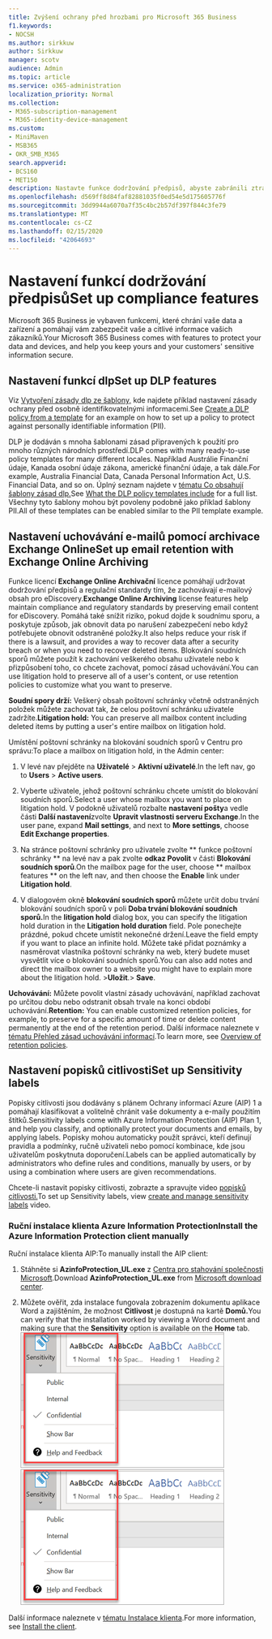 ```yaml
---
title: Zvýšení ochrany před hrozbami pro Microsoft 365 Business
f1.keywords:
- NOCSH
ms.author: sirkkuw
author: Sirkkuw
manager: scotv
audience: Admin
ms.topic: article
ms.service: o365-administration
localization_priority: Normal
ms.collection:
- M365-subscription-management
- M365-identity-device-management
ms.custom:
- MiniMaven
- MSB365
- OKR_SMB_M365
search.appverid:
- BCS160
- MET150
description: Nastavte funkce dodržování předpisů, abyste zabránili ztrátě dat a popisek citlivých dat.
ms.openlocfilehash: d569ff8d84faf82881035f0ed54e5d175605776f
ms.sourcegitcommit: 3dd9944a6070a7f35c4bc2b57df397f844c3fe79
ms.translationtype: MT
ms.contentlocale: cs-CZ
ms.lasthandoff: 02/15/2020
ms.locfileid: "42064693"
---
```

# <a name="set-up-compliance-features"></a><span data-ttu-id="2d15f-103">Nastavení funkcí dodržování předpisů</span><span class="sxs-lookup"><span data-stu-id="2d15f-103">Set up compliance features</span></span>

<span data-ttu-id="2d15f-104">Microsoft 365 Business je vybaven funkcemi, které chrání vaše data a zařízení a pomáhají vám zabezpečit vaše a citlivé informace vašich zákazníků.</span><span class="sxs-lookup"><span data-stu-id="2d15f-104">Your Microsoft 365 Business comes with features to protect your data and devices, and help you keep yours and your customers' sensitive information secure.</span></span>

## <a name="set-up-dlp-features"></a><span data-ttu-id="2d15f-105">Nastavení funkcí dlp</span><span class="sxs-lookup"><span data-stu-id="2d15f-105">Set up DLP features</span></span>

<span data-ttu-id="2d15f-106">Viz [Vytvoření zásady dlp ze šablony,](https://support.office.com/article/59414438-99f5-488b-975c-5023f2254369) kde najdete příklad nastavení zásady ochrany před osobně identifikovatelnými informacemi.</span><span class="sxs-lookup"><span data-stu-id="2d15f-106">See [Create a DLP policy from a template](https://support.office.com/article/59414438-99f5-488b-975c-5023f2254369) for an example on how to set up a policy to protect against personally identifiable information (PII).</span></span> 
  
<span data-ttu-id="2d15f-107">DLP je dodáván s mnoha šablonami zásad připravených k použití pro mnoho různých národních prostředí.</span><span class="sxs-lookup"><span data-stu-id="2d15f-107">DLP comes with many ready-to-use policy templates for many different locales.</span></span> <span data-ttu-id="2d15f-108">Například Austrálie Finanční údaje, Kanada osobní údaje zákona, americké finanční údaje, a tak dále.</span><span class="sxs-lookup"><span data-stu-id="2d15f-108">For example, Australia Financial Data, Canada Personal Information Act, U.S. Financial Data, and so on.</span></span> <span data-ttu-id="2d15f-109">Úplný seznam najdete v [tématu Co obsahují šablony zásad dlp.](https://support.office.com/article/c2e588d3-8f4f-4937-a286-8c399f28953a)</span><span class="sxs-lookup"><span data-stu-id="2d15f-109">See [What the DLP policy templates include](https://support.office.com/article/c2e588d3-8f4f-4937-a286-8c399f28953a) for a full list.</span></span> <span data-ttu-id="2d15f-110">Všechny tyto šablony mohou být povoleny podobně jako příklad šablony PII.</span><span class="sxs-lookup"><span data-stu-id="2d15f-110">All of these templates can be enabled similar to the PII template example.</span></span> 
  
## <a name="set-up-email-retention-with-exchange-online-archiving"></a><span data-ttu-id="2d15f-111">Nastavení uchovávání e-mailů pomocí archivace Exchange Online</span><span class="sxs-lookup"><span data-stu-id="2d15f-111">Set up email retention with Exchange Online Archiving</span></span>

 <span data-ttu-id="2d15f-112">Funkce licencí **Exchange Online Archivační** licence pomáhají udržovat dodržování předpisů a regulační standardy tím, že zachovávají e-mailový obsah pro eDiscovery.</span><span class="sxs-lookup"><span data-stu-id="2d15f-112">**Exchange Online Archiving** license features help maintain compliance and regulatory standards by preserving email content for eDiscovery.</span></span> <span data-ttu-id="2d15f-113">Pomáhá také snížit riziko, pokud dojde k soudnímu sporu, a poskytuje způsob, jak obnovit data po narušení zabezpečení nebo když potřebujete obnovit odstraněné položky.</span><span class="sxs-lookup"><span data-stu-id="2d15f-113">It also helps reduce your risk if there is a lawsuit, and provides a way to recover data after a security breach or when you need to recover deleted items.</span></span> <span data-ttu-id="2d15f-114">Blokování soudních sporů můžete použít k zachování veškerého obsahu uživatele nebo k přizpůsobení toho, co chcete zachovat, pomocí zásad uchovávání.</span><span class="sxs-lookup"><span data-stu-id="2d15f-114">You can use litigation hold to preserve all of a user's content, or use retention policies to customize what you want to preserve.</span></span>
  
<span data-ttu-id="2d15f-115">**Soudní spory drží:** Veškerý obsah poštovní schránky včetně odstraněných položek můžete zachovat tak, že celou poštovní schránku uživatele zadržíte.</span><span class="sxs-lookup"><span data-stu-id="2d15f-115">**Litigation hold:** You can preserve all mailbox content including deleted items by putting a user's entire mailbox on litigation hold.</span></span> 
    
<span data-ttu-id="2d15f-116">Umístění poštovní schránky na blokování soudních sporů v Centru pro správu:</span><span class="sxs-lookup"><span data-stu-id="2d15f-116">To place a mailbox on litigation hold, in the Admin center:</span></span>
    
1. <span data-ttu-id="2d15f-117">V levé nav přejděte na **Uživatelé** \> **Aktivní uživatelé**.</span><span class="sxs-lookup"><span data-stu-id="2d15f-117">In the left nav, go to **Users** \> **Active users**.</span></span>
    
2. <span data-ttu-id="2d15f-118">Vyberte uživatele, jehož poštovní schránku chcete umístit do blokování soudních sporů.</span><span class="sxs-lookup"><span data-stu-id="2d15f-118">Select a user whose mailbox you want to place on litigation hold.</span></span> <span data-ttu-id="2d15f-119">V podokně uživatelů rozbalte **nastavení pošty**a vedle části **Další nastavení**zvolte **Upravit vlastnosti serveru Exchange**.</span><span class="sxs-lookup"><span data-stu-id="2d15f-119">In the user pane, expand **Mail settings**, and next to **More settings**, choose **Edit Exchange properties**.</span></span>
    
3. <span data-ttu-id="2d15f-120">Na stránce poštovní schránky pro uživatele zvolte \*\* funkce poštovní schránky \*\* na levé nav a pak zvolte **odkaz Povolit** v části **Blokování soudních sporů**.</span><span class="sxs-lookup"><span data-stu-id="2d15f-120">On the mailbox page for the user, choose \*\* mailbox features \*\* on the left nav, and then choose the **Enable** link under **Litigation hold**.</span></span>
    
4. <span data-ttu-id="2d15f-121">V dialogovém okně **blokování soudních sporů** můžete určit dobu trvání blokování soudních sporů v poli **Doba trvání blokování soudních sporů.**</span><span class="sxs-lookup"><span data-stu-id="2d15f-121">In the **litigation hold** dialog box, you can specify the litigation hold duration in the **Litigation hold duration** field.</span></span> <span data-ttu-id="2d15f-122">Pole ponechejte prázdné, pokud chcete umístit nekonečné držení.</span><span class="sxs-lookup"><span data-stu-id="2d15f-122">Leave the field empty if you want to place an infinite hold.</span></span> <span data-ttu-id="2d15f-123">Můžete také přidat poznámky a nasměrovat vlastníka poštovní schránky na web, který budete muset vysvětlit více o blokování soudních sporů.</span><span class="sxs-lookup"><span data-stu-id="2d15f-123">You can also add notes and direct the mailbox owner to a website you might have to explain more about the litigation hold.</span></span> <span data-ttu-id="2d15f-124">\>**Uložit**.</span><span class="sxs-lookup"><span data-stu-id="2d15f-124">\> **Save**.</span></span>
    
<span data-ttu-id="2d15f-125">**Uchovávání:** Můžete povolit vlastní zásady uchovávání, například zachovat po určitou dobu nebo odstranit obsah trvale na konci období uchovávání.</span><span class="sxs-lookup"><span data-stu-id="2d15f-125">**Retention:** You can enable customized retention policies, for example, to preserve for a specific amount of time or delete content permanently at the end of the retention period.</span></span> <span data-ttu-id="2d15f-126">Další informace naleznete v [tématu Přehled zásad uchovávání informací](https://support.office.com/article/5e377752-700d-4870-9b6d-12bfc12d2423).</span><span class="sxs-lookup"><span data-stu-id="2d15f-126">To learn more, see [Overview of retention policies](https://support.office.com/article/5e377752-700d-4870-9b6d-12bfc12d2423).</span></span>

## <a name="set-up-sensitivity-labels"></a><span data-ttu-id="2d15f-127">Nastavení popisků citlivosti</span><span class="sxs-lookup"><span data-stu-id="2d15f-127">Set up Sensitivity labels</span></span>

<span data-ttu-id="2d15f-128">Popisky citlivosti jsou dodávány s plánem Ochrany informací Azure (AIP) 1 a pomáhají klasifikovat a volitelně chránit vaše dokumenty a e-maily použitím štítků.</span><span class="sxs-lookup"><span data-stu-id="2d15f-128">Sensitivity labels come with Azure Information Protection (AIP) Plan 1, and help you classify, and optionally protect your documents and emails, by applying labels.</span></span> <span data-ttu-id="2d15f-129">Popisky mohou automaticky použít správci, kteří definují pravidla a podmínky, ručně uživateli nebo pomocí kombinace, kde jsou uživatelům poskytnuta doporučení.</span><span class="sxs-lookup"><span data-stu-id="2d15f-129">Labels can be applied automatically by administrators who define rules and conditions, manually by users, or by using a combination where users are given recommendations.</span></span>

<span data-ttu-id="2d15f-130">Chcete-li nastavit popisky citlivosti, zobrazte a spravujte video [popisků citlivosti.](https://support.office.com/article/2fb96b54-7dd2-4f0c-ac8d-170790d4b8b9)</span><span class="sxs-lookup"><span data-stu-id="2d15f-130">To set up Sensitivity labels, view [create and manage sensitivity labels](https://support.office.com/article/2fb96b54-7dd2-4f0c-ac8d-170790d4b8b9) video.</span></span>



### <a name="install-the-azure-information-protection-client-manually"></a><span data-ttu-id="2d15f-131">Ruční instalace klienta Azure Information Protection</span><span class="sxs-lookup"><span data-stu-id="2d15f-131">Install the Azure Information Protection client manually</span></span>

<span data-ttu-id="2d15f-132">Ruční instalace klienta AIP:</span><span class="sxs-lookup"><span data-stu-id="2d15f-132">To manually install the AIP client:</span></span>

1. <span data-ttu-id="2d15f-133">Stáhněte si **AzinfoProtection_UL.exe** z [Centra pro stahování společnosti Microsoft](https://www.microsoft.com/download/details.aspx?id=53018).</span><span class="sxs-lookup"><span data-stu-id="2d15f-133">Download **AzinfoProtection_UL.exe** from [Microsoft download center](https://www.microsoft.com/download/details.aspx?id=53018).</span></span>
 
2. <span data-ttu-id="2d15f-134">Můžete ověřit, zda instalace fungovala zobrazením dokumentu aplikace Word a zajištěním, že možnost **Citlivost** je dostupná na kartě **Domů.**</span><span class="sxs-lookup"><span data-stu-id="2d15f-134">You can verify that the installation worked by viewing a Word document and making sure that the **Sensitivity** option is available on the **Home** tab.</span></span>
<br/><span data-ttu-id="2d15f-135">![Rozevírací zpráva karta Ochrana v dokumentu aplikace Word](../media/word-sensitivity.png)</span><span class="sxs-lookup"><span data-stu-id="2d15f-135">![Protection tab drop-down in a Word document.](../media/word-sensitivity.png)</span></span>

<span data-ttu-id="2d15f-136">Další informace naleznete v [tématu Instalace klienta](https://docs.microsoft.com/azure/information-protection/infoprotect-tutorial-step3).</span><span class="sxs-lookup"><span data-stu-id="2d15f-136">For more information, see [Install the client](https://docs.microsoft.com/azure/information-protection/infoprotect-tutorial-step3).</span></span>
